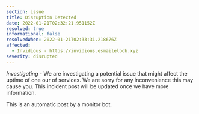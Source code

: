 ```yaml
---
section: issue
title: Disruption Detected
date: 2022-01-21T02:32:21.951152Z
resolved: true
informational: false
resolvedWhen: 2022-01-21T02:33:31.218676Z
affected:
  - Invidious - https://invidious.esmailelbob.xyz
severity: disrupted
---
```

*Investigating* - We are investigating a potential issue that might affect the uptime of one our of services. We are sorry for any inconvenience this may cause you. This incident post will be updated once we have more information.

This is an automatic post by a monitor bot.
        